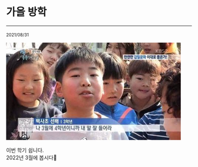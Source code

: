 # 가을 방학
---
<small>2021/08/31</small>
<br/>

![나 3월에 4학년이니깐 내 말 잘 들어라](March.jpg)

이번 학기 쉽니다.<br/>
2022년 3월에 봅시다🎅
<br/>